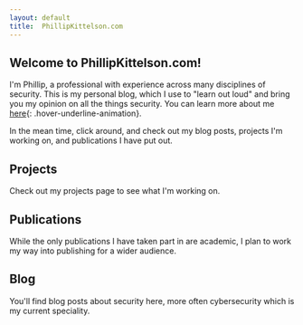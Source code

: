 ```yaml
---
layout: default
title:  PhillipKittelson.com
---
```

## Welcome to PhillipKittelson.com!

I'm Phillip, a professional with experience across many disciplines of security. This is my personal blog, which I use to "learn out loud" and bring you my opinion on all the things security. You can learn more about me [here](./about-Phillip.md){: .hover-underline-animation}.

In the mean time, click around, and check out my blog posts, projects I'm working on, and publications I have put out.

## Projects
Check out my projects page to see what I'm working on.

## Publications
While the only publications I have taken part in are academic, I plan to work my way into publishing for a wider audience.

## Blog
You'll find blog posts about security here, more often cybersecurity which is my current speciality.
